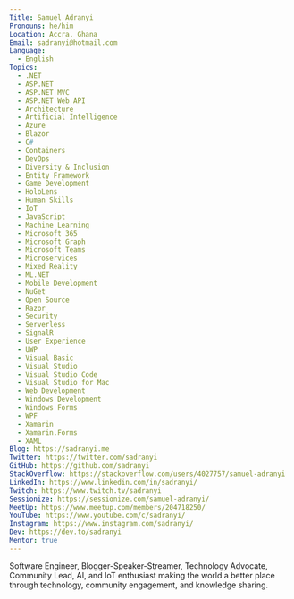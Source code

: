 ```yaml
---
Title: Samuel Adranyi
Pronouns: he/him
Location: Accra, Ghana
Email: sadranyi@hotmail.com
Language:
  - English
Topics:
  - .NET
  - ASP.NET
  - ASP.NET MVC
  - ASP.NET Web API
  - Architecture
  - Artificial Intelligence
  - Azure
  - Blazor
  - C#
  - Containers
  - DevOps
  - Diversity & Inclusion
  - Entity Framework
  - Game Development
  - HoloLens
  - Human Skills
  - IoT
  - JavaScript
  - Machine Learning
  - Microsoft 365
  - Microsoft Graph
  - Microsoft Teams
  - Microservices
  - Mixed Reality
  - ML.NET
  - Mobile Development
  - NuGet
  - Open Source
  - Razor
  - Security
  - Serverless
  - SignalR
  - User Experience
  - UWP
  - Visual Basic
  - Visual Studio
  - Visual Studio Code
  - Visual Studio for Mac
  - Web Development
  - Windows Development
  - Windows Forms
  - WPF
  - Xamarin
  - Xamarin.Forms
  - XAML
Blog: https://sadranyi.me
Twitter: https://twitter.com/sadranyi
GitHub: https://github.com/sadranyi
StackOverflow: https://stackoverflow.com/users/4027757/samuel-adranyi
LinkedIn: https://www.linkedin.com/in/sadranyi/
Twitch: https://www.twitch.tv/sadranyi
Sessionize: https://sessionize.com/samuel-adranyi/
MeetUp: https://www.meetup.com/members/204718250/
YouTube: https://www.youtube.com/c/sadranyi/
Instagram: https://www.instagram.com/sadranyi/
Dev: https://dev.to/sadranyi
Mentor: true
---
```

Software Engineer, Blogger-Speaker-Streamer, Technology Advocate, Community Lead, AI, and IoT enthusiast making the world a better place through technology, community engagement, and knowledge sharing.
